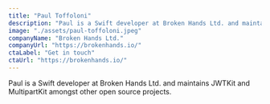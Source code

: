 ```yaml
---
title: "Paul Toffoloni"
description: "Paul is a Swift developer at Broken Hands Ltd. and maintains JWTKit and MultipartKit amongst other open source projects."
image: "./assets/paul-toffoloni.jpeg"
companyName: "Broken Hands Ltd."
companyUrl: "https://brokenhands.io/"
ctaLabel: "Get in touch"
ctaUrl: "https://brokenhands.io/"
---
```


Paul is a Swift developer at Broken Hands Ltd. and maintains JWTKit and MultipartKit amongst other open source projects.
